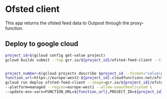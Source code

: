 # Ofsted client

This app returns the ofsted feed data to Outpost through the proxy-function.

## Deploy to google cloud

```sh
project_id=$(gcloud config get-value project)
gcloud builds submit --tag gcr.io/${project_id}/ofsted-feed-client --timeout 15m


project_number=$(gcloud projects describe $project_id --format="value(projectNumber)")
function_url=https://europe-west2-${project_id}.cloudfunctions.net/ofstead_feed_proxy
gcloud run deploy ofsted-feed-client --image=gcr.io/${project_id}/ofsted-feed-client \
--platform=managed --region=europe-west1 --allow-unauthenticated \
--update-env-vars=FUNCTION_URL=${function_url},PROJECT_ID=${project_id}
```
